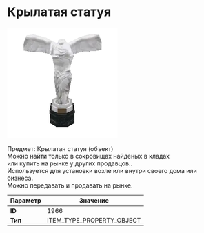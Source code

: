 # Крылатая статуя

![Item Image](../img/1966.webp?raw=true)

Предмет: Крылатая статуя (объект)<br>Можно найти только в сокровищах найденых в кладах<br>или купить на рынке у других продавцов..<br>Используется для установки возле или внутри своего дома или бизнеса.<br>Можно передавать и продавать на рынке.


| Параметр | Значение |
|----------|----------|
| **ID** | 1966 |
| **Тип** | ITEM_TYPE_PROPERTY_OBJECT |

